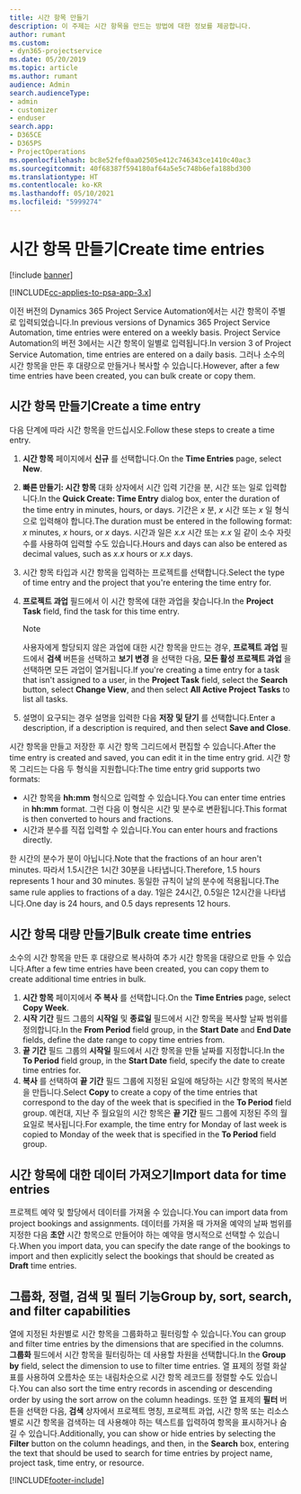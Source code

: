 ```yaml
---
title: 시간 항목 만들기
description: 이 주제는 시간 항목을 만드는 방법에 대한 정보를 제공합니다.
author: rumant
ms.custom:
- dyn365-projectservice
ms.date: 05/20/2019
ms.topic: article
ms.author: rumant
audience: Admin
search.audienceType:
- admin
- customizer
- enduser
search.app:
- D365CE
- D365PS
- ProjectOperations
ms.openlocfilehash: bc8e52fef0aa02505e412c746343ce1410c40ac3
ms.sourcegitcommit: 40f68387f594180af64a5e5c748b6efa188bd300
ms.translationtype: HT
ms.contentlocale: ko-KR
ms.lasthandoff: 05/10/2021
ms.locfileid: "5999274"
---
```

# <a name="create-time-entries"></a><span data-ttu-id="480b6-103">시간 항목 만들기</span><span class="sxs-lookup"><span data-stu-id="480b6-103">Create time entries</span></span>

[!include [banner](../includes/psa-now-project-operations.md)]

[!INCLUDE[cc-applies-to-psa-app-3.x](../includes/cc-applies-to-psa-app-3x.md)]

<span data-ttu-id="480b6-104">이전 버전의 Dynamics 365 Project Service Automation에서는 시간 항목이 주별로 입력되었습니다.</span><span class="sxs-lookup"><span data-stu-id="480b6-104">In previous versions of Dynamics 365 Project Service Automation, time entries were entered on a weekly basis.</span></span> <span data-ttu-id="480b6-105">Project Service Automation의 버전 3에서는 시간 항목이 일별로 입력됩니다.</span><span class="sxs-lookup"><span data-stu-id="480b6-105">In version 3 of Project Service Automation, time entries are entered on a daily basis.</span></span> <span data-ttu-id="480b6-106">그러나 소수의 시간 항목을 만든 후 대량으로 만들거나 복사할 수 있습니다.</span><span class="sxs-lookup"><span data-stu-id="480b6-106">However, after a few time entries have been created, you can bulk create or copy them.</span></span>

## <a name="create-a-time-entry"></a><span data-ttu-id="480b6-107">시간 항목 만들기</span><span class="sxs-lookup"><span data-stu-id="480b6-107">Create a time entry</span></span>

<span data-ttu-id="480b6-108">다음 단계에 따라 시간 항목을 만드십시오.</span><span class="sxs-lookup"><span data-stu-id="480b6-108">Follow these steps to create a time entry.</span></span>

1. <span data-ttu-id="480b6-109">**시간 항목** 페이지에서 **신규** 를 선택합니다.</span><span class="sxs-lookup"><span data-stu-id="480b6-109">On the **Time Entries** page, select **New**.</span></span>
2. <span data-ttu-id="480b6-110">**빠른 만들기: 시간 항목** 대화 상자에서 시간 입력 기간을 분, 시간 또는 일로 입력합니다.</span><span class="sxs-lookup"><span data-stu-id="480b6-110">In the **Quick Create: Time Entry** dialog box, enter the duration of the time entry in minutes, hours, or days.</span></span> <span data-ttu-id="480b6-111">기간은 *x* 분, *x* 시간 또는 *x* 일 형식으로 입력해야 합니다.</span><span class="sxs-lookup"><span data-stu-id="480b6-111">The duration must be entered in the following format: *x* minutes, *x* hours, or *x* days.</span></span> <span data-ttu-id="480b6-112">시간과 일은 *x.x* 시간 또는 *x.x* 일 같이 소수 자릿수를 사용하여 입력할 수도 있습니다.</span><span class="sxs-lookup"><span data-stu-id="480b6-112">Hours and days can also be entered as decimal values, such as *x.x* hours or *x.x* days.</span></span>
3. <span data-ttu-id="480b6-113">시간 항목 타입과 시간 항목을 입력하는 프로젝트를 선택합니다.</span><span class="sxs-lookup"><span data-stu-id="480b6-113">Select the type of time entry and the project that you're entering the time entry for.</span></span>
4. <span data-ttu-id="480b6-114">**프로젝트 과업** 필드에서 이 시간 항목에 대한 과업을 찾습니다.</span><span class="sxs-lookup"><span data-stu-id="480b6-114">In the **Project Task** field, find the task for this time entry.</span></span>

    > [!NOTE]
    > <span data-ttu-id="480b6-115">사용자에게 할당되지 않은 과업에 대한 시간 항목을 만드는 경우, **프로젝트 과업** 필드에서 **검색** 버튼을 선택하고 **보기 변경** 을 선택한 다음, **모든 활성 프로젝트 과업** 을 선택하면 모든 과업이 열거됩니다.</span><span class="sxs-lookup"><span data-stu-id="480b6-115">If you're creating a time entry for a task that isn't assigned to a user, in the **Project Task** field, select the **Search** button, select **Change View**, and then select **All Active Project Tasks** to list all tasks.</span></span>

5. <span data-ttu-id="480b6-116">설명이 요구되는 경우 설명을 입력한 다음 **저장 및 닫기** 를 선택합니다.</span><span class="sxs-lookup"><span data-stu-id="480b6-116">Enter a description, if a description is required, and then select **Save and Close**.</span></span>

<span data-ttu-id="480b6-117">시간 항목을 만들고 저장한 후 시간 항목 그리드에서 편집할 수 있습니다.</span><span class="sxs-lookup"><span data-stu-id="480b6-117">After the time entry is created and saved, you can edit it in the time entry grid.</span></span> <span data-ttu-id="480b6-118">시간 항목 그리드는 다음 두 형식을 지원합니다:</span><span class="sxs-lookup"><span data-stu-id="480b6-118">The time entry grid supports two formats:</span></span>

- <span data-ttu-id="480b6-119">시간 항목을 **hh:mm** 형식으로 입력할 수 있습니다.</span><span class="sxs-lookup"><span data-stu-id="480b6-119">You can enter time entries in **hh:mm** format.</span></span> <span data-ttu-id="480b6-120">그런 다음 이 형식은 시간 및 분수로 변환됩니다.</span><span class="sxs-lookup"><span data-stu-id="480b6-120">This format is then converted to hours and fractions.</span></span>
- <span data-ttu-id="480b6-121">시간과 분수를 직접 입력할 수 있습니다.</span><span class="sxs-lookup"><span data-stu-id="480b6-121">You can enter hours and fractions directly.</span></span>

<span data-ttu-id="480b6-122">한 시간의 분수가 분이 아닙니다.</span><span class="sxs-lookup"><span data-stu-id="480b6-122">Note that the fractions of an hour aren't minutes.</span></span> <span data-ttu-id="480b6-123">따라서 1.5시간은 1시간 30분을 나타냅니다.</span><span class="sxs-lookup"><span data-stu-id="480b6-123">Therefore, 1.5 hours represents 1 hour and 30 minutes.</span></span> <span data-ttu-id="480b6-124">동일한 규칙이 날의 분수에 적용됩니다.</span><span class="sxs-lookup"><span data-stu-id="480b6-124">The same rule applies to fractions of a day.</span></span> <span data-ttu-id="480b6-125">1일은 24시간, 0.5일은 12시간을 나타냅니다.</span><span class="sxs-lookup"><span data-stu-id="480b6-125">One day is 24 hours, and 0.5 days represents 12 hours.</span></span>

## <a name="bulk-create-time-entries"></a><span data-ttu-id="480b6-126">시간 항목 대량 만들기</span><span class="sxs-lookup"><span data-stu-id="480b6-126">Bulk create time entries</span></span>

<span data-ttu-id="480b6-127">소수의 시간 항목을 만든 후 대량으로 복사하여 추가 시간 항목을 대량으로 만들 수 있습니다.</span><span class="sxs-lookup"><span data-stu-id="480b6-127">After a few time entries have been created, you can copy them to create additional time entries in bulk.</span></span>

1. <span data-ttu-id="480b6-128">**시간 항목** 페이지에서 **주 복사** 를 선택합니다.</span><span class="sxs-lookup"><span data-stu-id="480b6-128">On the **Time Entries** page, select **Copy Week**.</span></span>
2. <span data-ttu-id="480b6-129">**시작 기간** 필드 그룹의 **시작일** 및 **종료일** 필드에서 시간 항목을 복사할 날짜 범위를 정의합니다.</span><span class="sxs-lookup"><span data-stu-id="480b6-129">In the **From Period** field group, in the **Start Date** and **End Date** fields, define the date range to copy time entries from.</span></span>
3. <span data-ttu-id="480b6-130">**끝 기간** 필드 그룹의 **시작일** 필드에서 시간 항목을 만들 날짜를 지정합니다.</span><span class="sxs-lookup"><span data-stu-id="480b6-130">In the **To Period** field group, in the **Start Date** field, specify the date to create time entries for.</span></span>
4. <span data-ttu-id="480b6-131">**복사** 를 선택하여 **끝 기간** 필드 그룹에 지정된 요일에 해당하는 시간 항목의 복사본을 만듭니다.</span><span class="sxs-lookup"><span data-stu-id="480b6-131">Select **Copy** to create a copy of the time entries that correspond to the day of the week that is specified in the **To Period** field group.</span></span> <span data-ttu-id="480b6-132">예컨대, 지난 주 월요일의 시간 항목은 **끝 기간** 필드 그룹에 지정된 주의 월요일로 복사됩니다.</span><span class="sxs-lookup"><span data-stu-id="480b6-132">For example, the time entry for Monday of last week is copied to Monday of the week that is specified in the **To Period** field group.</span></span>

## <a name="import-data-for-time-entries"></a><span data-ttu-id="480b6-133">시간 항목에 대한 데이터 가져오기</span><span class="sxs-lookup"><span data-stu-id="480b6-133">Import data for time entries</span></span>

<span data-ttu-id="480b6-134">프로젝트 예약 및 할당에서 데이터를 가져올 수 있습니다.</span><span class="sxs-lookup"><span data-stu-id="480b6-134">You can import data from project bookings and assignments.</span></span> <span data-ttu-id="480b6-135">데이터를 가져올 때 가져올 예약의 날짜 범위를 지정한 다음 **초안** 시간 항목으로 만들어야 하는 예약을 명시적으로 선택할 수 있습니다.</span><span class="sxs-lookup"><span data-stu-id="480b6-135">When you import data, you can specify the date range of the bookings to import and then explicitly select the bookings that should be created as **Draft** time entries.</span></span>

## <a name="group-by-sort-search-and-filter-capabilities"></a><span data-ttu-id="480b6-136">그룹화, 정렬, 검색 및 필터 기능</span><span class="sxs-lookup"><span data-stu-id="480b6-136">Group by, sort, search, and filter capabilities</span></span>

<span data-ttu-id="480b6-137">열에 지정된 차원별로 시간 항목을 그룹화하고 필터링할 수 있습니다.</span><span class="sxs-lookup"><span data-stu-id="480b6-137">You can group and filter time entries by the dimensions that are specified in the columns.</span></span> <span data-ttu-id="480b6-138">**그룹화** 필드에서 시간 항목을 필터링하는 데 사용할 차원을 선택합니다.</span><span class="sxs-lookup"><span data-stu-id="480b6-138">In the **Group by** field, select the dimension to use to filter time entries.</span></span> <span data-ttu-id="480b6-139">열 표제의 정렬 화살표를 사용하여 오름차순 또는 내림차순으로 시간 항목 레코드를 정렬할 수도 있습니다.</span><span class="sxs-lookup"><span data-stu-id="480b6-139">You can also sort the time entry records in ascending or descending order by using the sort arrow on the column headings.</span></span> <span data-ttu-id="480b6-140">또한 열 표제의 **필터** 버튼을 선택한 다음, **검색** 상자에서 프로젝트 명칭, 프로젝트 과업, 시간 항목 또는 리소스별로 시간 항목을 검색하는 데 사용해야 하는 텍스트를 입력하여 항목을 표시하거나 숨길 수 있습니다.</span><span class="sxs-lookup"><span data-stu-id="480b6-140">Additionally, you can show or hide entries by selecting the **Filter** button on the column headings, and then, in the **Search** box, entering the text that should be used to search for time entries by project name, project task, time entry, or resource.</span></span>


[!INCLUDE[footer-include](../includes/footer-banner.md)]